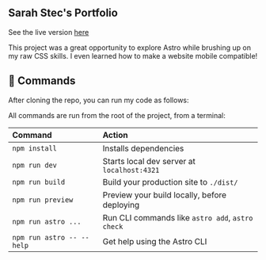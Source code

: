 ## Sarah Stec's Portfolio

See the live version [here](https://sastec17.github.io/portfolio/)

This project was a great opportunity to explore Astro while brushing up on my raw CSS skills. I even learned how to make a website mobile compatible! 

## 🧞 Commands
After cloning the repo, you can run my code as follows:

All commands are run from the root of the project, from a terminal:

| Command                   | Action                                           |
| :------------------------ | :----------------------------------------------- |
| `npm install`             | Installs dependencies                            |
| `npm run dev`             | Starts local dev server at `localhost:4321`      |
| `npm run build`           | Build your production site to `./dist/`          |
| `npm run preview`         | Preview your build locally, before deploying     |
| `npm run astro ...`       | Run CLI commands like `astro add`, `astro check` |
| `npm run astro -- --help` | Get help using the Astro CLI                     |
